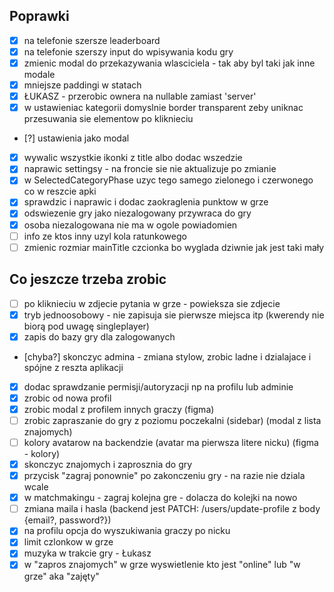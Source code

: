 ## Poprawki

- [x] na telefonie szersze leaderboard
- [x] na telefonie szerszy input do wpisywania kodu gry
- [x] zmienic modal do przekazywania wlasciciela - tak aby byl taki jak inne modale
- [x] mniejsze paddingi w statach
- [x] ŁUKASZ - przerobic ownera na nullable zamiast 'server'
- [x] w ustawieniac kategorii domyslnie border transparent zeby uniknac przesuwania sie elementow po kliknieciu
- [?] ustawienia jako modal
- [x] wywalic wszystkie ikonki z title albo dodac wszedzie
- [x] naprawic settingsy - na froncie sie nie aktualizuje po zmianie
- [x] w SelectedCategoryPhase uzyc tego samego zielonego i czerwonego co w reszcie apki
- [x] sprawdzic i naprawic i dodac zaokraglenia punktow w grze
- [x] odswiezenie gry jako niezalogowany przywraca do gry
- [x] osoba niezalogowana nie ma w ogole powiadomien
- [ ] info ze ktos inny uzyl kola ratunkowego
- [ ] zmienic rozmiar mainTitle czcionka bo wyglada dziwnie jak jest taki mały

## Co jeszcze trzeba zrobic

- [ ] po kliknieciu w zdjecie pytania w grze - powieksza sie zdjecie
- [x] tryb jednoosobowy - nie zapisuja sie pierwsze miejsca itp (kwerendy nie biorą pod uwagę singleplayer)
- [x] zapis do bazy gry dla zalogowanych
- [chyba?] skonczyc admina - zmiana stylow, zrobic ladne i dzialajace i spójne z reszta aplikacji
- [x] dodac sprawdzanie permisji/autoryzacji np na profilu lub adminie
- [x] zrobic od nowa profil
- [x] zrobic modal z profilem innych graczy (figma)
- [ ] zrobic zapraszanie do gry z poziomu poczekalni (sidebar) (modal z lista znajomych)
- [ ] kolory avatarow na backendzie (avatar ma pierwsza litere nicku) (figma - kolory)
- [x] skonczyc znajomych i zaprosznia do gry
- [x] przycisk "zagraj ponownie" po zakonczeniu gry - na razie nie dziala wcale
- [x] w matchmakingu - zagraj kolejna gre - dolacza do kolejki na nowo
- [ ] zmiana maila i hasla (backend jest PATCH: /users/update-profile z body {email?, password?})
- [x] na profilu opcja do wyszukiwania graczy po nicku
- [X] limit czlonkow w grze
- [x] muzyka w trakcie gry - Łukasz
- [x] w "zapros znajomych" w grze wyswietlenie kto jest "online" lub "w grze" aka "zajęty"
